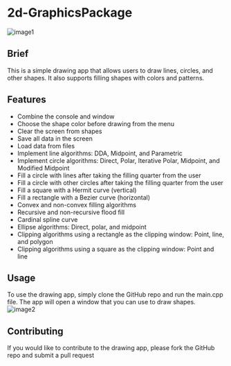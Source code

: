 # 2d-GraphicsPackage

![image1](https://github.com/andrew-raafat/2D_Graphics_Package/assets/83042751/7129e5c7-2c62-4985-9346-368f38646919)

## Brief
This is a simple drawing app that allows users to draw lines, circles, and other shapes. It also supports filling shapes with colors and patterns.

## Features
- Combine the console and window
- Choose the shape color before drawing from the menu
- Clear the screen from shapes
- Save all data in the screen
- Load data from files
- Implement line algorithms: DDA, Midpoint, and Parametric
- Implement circle algorithms: Direct, Polar, Iterative Polar, Midpoint, and Modified Midpoint
- Fill a circle with lines after taking the filling quarter from the user
- Fill a circle with other circles after taking the filling quarter from the user
- Fill a square with a Hermit curve (vertical)
- Fill a rectangle with a Bezier curve (horizontal)
- Convex and non-convex filling algorithms
- Recursive and non-recursive flood fill
- Cardinal spline curve
- Ellipse algorithms: Direct, polar, and midpoint
- Clipping algorithms using a rectangle as the clipping window: Point, line, and polygon
- Clipping algorithms using a square as the clipping window: Point and line

## Usage
To use the drawing app, simply clone the GitHub repo and run the main.cpp file. The app will open a window that you can use to draw shapes.
![image2](https://github.com/andrew-raafat/2D_Graphics_Package/assets/83042751/071212a8-52c9-4a23-8dbf-a90305878eed)

## Contributing
If you would like to contribute to the drawing app, please fork the GitHub repo and submit a pull request
